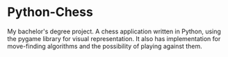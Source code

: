 # Python-Chess

My bachelor's degree project. A chess application written in Python, using the pygame library for visual representation. It also has implementation for move-finding algorithms and the possibility of playing against them.
